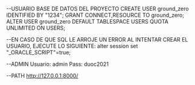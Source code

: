 

--USUARIO BASE DE DATOS DEL PROYECTO
CREATE USER ground_zero IDENTIFIED BY "1234";
GRANT CONNECT,RESOURCE TO ground_zero;
ALTER USER ground_zero DEFAULT TABLESPACE USERS QUOTA UNLIMITED ON USERS;

--EN CASO DE QUE SQL LE ARROJE UN ERROR AL INTENTAR CREAR EL USUARIO, EJECUTE LO SIGUIENTE:
alter session set "_ORACLE_SCRIPT"=true;

--ADMIN
Usuario: admin
Pass: duoc2021

--PATH
http://127.0.0.1:8000/
